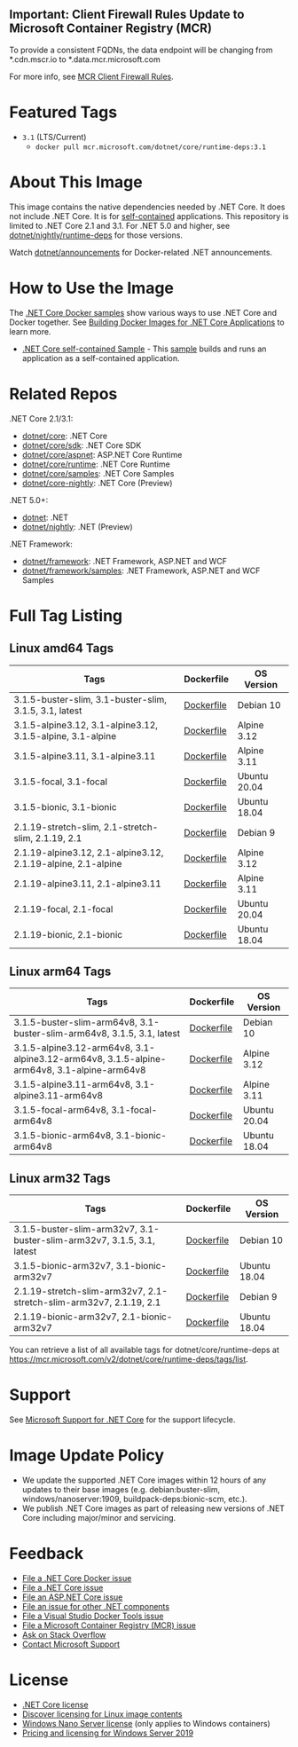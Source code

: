 ## Important: Client Firewall Rules Update to Microsoft Container Registry (MCR)

To provide a consistent FQDNs, the data endpoint will be changing from *.cdn.mscr.io to *.data.mcr.microsoft.com

For more info, see [MCR Client Firewall Rules](https://aka.ms/mcr/firewallrules).

# Featured Tags

* `3.1` (LTS/Current)
  * `docker pull mcr.microsoft.com/dotnet/core/runtime-deps:3.1`

# About This Image

This image contains the native dependencies needed by .NET Core. It does not include .NET Core. It is for [self-contained](https://docs.microsoft.com/dotnet/articles/core/deploying/index) applications. This repository is limited to .NET Core 2.1 and 3.1. For .NET 5.0 and higher, see [dotnet/nightly/runtime-deps](https://hub.docker.com/_/microsoft-dotnet-nightly-runtime-deps/) for those versions.

Watch [dotnet/announcements](https://github.com/dotnet/announcements/labels/Docker) for Docker-related .NET announcements.

# How to Use the Image

The [.NET Core Docker samples](https://github.com/dotnet/dotnet-docker/blob/master/samples/README.md) show various ways to use .NET Core and Docker together. See [Building Docker Images for .NET Core Applications](https://docs.microsoft.com/dotnet/core/docker/building-net-docker-images) to learn more.

* [.NET Core self-contained Sample](https://github.com/dotnet/dotnet-docker/blob/master/samples/dotnetapp/dotnet-docker-selfcontained.md) - This [sample](https://github.com/dotnet/dotnet-docker/blob/master/samples/dotnetapp/Dockerfile.debian-x64-selfcontained) builds and runs an application as a self-contained application.

# Related Repos

.NET Core 2.1/3.1:

* [dotnet/core](https://hub.docker.com/_/microsoft-dotnet-core/): .NET Core
* [dotnet/core/sdk](https://hub.docker.com/_/microsoft-dotnet-core-sdk/): .NET Core SDK
* [dotnet/core/aspnet](https://hub.docker.com/_/microsoft-dotnet-core-aspnet/): ASP.NET Core Runtime
* [dotnet/core/runtime](https://hub.docker.com/_/microsoft-dotnet-core-runtime/): .NET Core Runtime
* [dotnet/core/samples](https://hub.docker.com/_/microsoft-dotnet-core-samples/): .NET Core Samples
* [dotnet/core-nightly](https://hub.docker.com/_/microsoft-dotnet-core-nightly/): .NET Core (Preview)

.NET 5.0+:

* [dotnet](https://hub.docker.com/_/microsoft-dotnet/): .NET
* [dotnet/nightly](https://hub.docker.com/_/microsoft-dotnet-nightly/): .NET (Preview)

.NET Framework:

* [dotnet/framework](https://hub.docker.com/_/microsoft-dotnet-framework/): .NET Framework, ASP.NET and WCF
* [dotnet/framework/samples](https://hub.docker.com/_/microsoft-dotnet-framework-samples/): .NET Framework, ASP.NET and WCF Samples

# Full Tag Listing

## Linux amd64 Tags
Tags | Dockerfile | OS Version
-----------| -------------| -------------
3.1.5-buster-slim, 3.1-buster-slim, 3.1.5, 3.1, latest | [Dockerfile](https://github.com/dotnet/dotnet-docker/blob/master/runtime-deps/3.1/buster-slim/amd64/Dockerfile) | Debian 10
3.1.5-alpine3.12, 3.1-alpine3.12, 3.1.5-alpine, 3.1-alpine | [Dockerfile](https://github.com/dotnet/dotnet-docker/blob/master/runtime-deps/3.1/alpine3.12/amd64/Dockerfile) | Alpine 3.12
3.1.5-alpine3.11, 3.1-alpine3.11 | [Dockerfile](https://github.com/dotnet/dotnet-docker/blob/master/runtime-deps/3.1/alpine3.11/amd64/Dockerfile) | Alpine 3.11
3.1.5-focal, 3.1-focal | [Dockerfile](https://github.com/dotnet/dotnet-docker/blob/master/runtime-deps/3.1/focal/amd64/Dockerfile) | Ubuntu 20.04
3.1.5-bionic, 3.1-bionic | [Dockerfile](https://github.com/dotnet/dotnet-docker/blob/master/runtime-deps/3.1/bionic/amd64/Dockerfile) | Ubuntu 18.04
2.1.19-stretch-slim, 2.1-stretch-slim, 2.1.19, 2.1 | [Dockerfile](https://github.com/dotnet/dotnet-docker/blob/master/runtime-deps/2.1/stretch-slim/amd64/Dockerfile) | Debian 9
2.1.19-alpine3.12, 2.1-alpine3.12, 2.1.19-alpine, 2.1-alpine | [Dockerfile](https://github.com/dotnet/dotnet-docker/blob/master/runtime-deps/2.1/alpine3.12/amd64/Dockerfile) | Alpine 3.12
2.1.19-alpine3.11, 2.1-alpine3.11 | [Dockerfile](https://github.com/dotnet/dotnet-docker/blob/master/runtime-deps/2.1/alpine3.11/amd64/Dockerfile) | Alpine 3.11
2.1.19-focal, 2.1-focal | [Dockerfile](https://github.com/dotnet/dotnet-docker/blob/master/runtime-deps/2.1/focal/amd64/Dockerfile) | Ubuntu 20.04
2.1.19-bionic, 2.1-bionic | [Dockerfile](https://github.com/dotnet/dotnet-docker/blob/master/runtime-deps/2.1/bionic/amd64/Dockerfile) | Ubuntu 18.04

## Linux arm64 Tags
Tags | Dockerfile | OS Version
-----------| -------------| -------------
3.1.5-buster-slim-arm64v8, 3.1-buster-slim-arm64v8, 3.1.5, 3.1, latest | [Dockerfile](https://github.com/dotnet/dotnet-docker/blob/master/runtime-deps/3.1/buster-slim/arm64v8/Dockerfile) | Debian 10
3.1.5-alpine3.12-arm64v8, 3.1-alpine3.12-arm64v8, 3.1.5-alpine-arm64v8, 3.1-alpine-arm64v8 | [Dockerfile](https://github.com/dotnet/dotnet-docker/blob/master/runtime-deps/3.1/alpine3.12/arm64v8/Dockerfile) | Alpine 3.12
3.1.5-alpine3.11-arm64v8, 3.1-alpine3.11-arm64v8 | [Dockerfile](https://github.com/dotnet/dotnet-docker/blob/master/runtime-deps/3.1/alpine3.11/arm64v8/Dockerfile) | Alpine 3.11
3.1.5-focal-arm64v8, 3.1-focal-arm64v8 | [Dockerfile](https://github.com/dotnet/dotnet-docker/blob/master/runtime-deps/3.1/focal/arm64v8/Dockerfile) | Ubuntu 20.04
3.1.5-bionic-arm64v8, 3.1-bionic-arm64v8 | [Dockerfile](https://github.com/dotnet/dotnet-docker/blob/master/runtime-deps/3.1/bionic/arm64v8/Dockerfile) | Ubuntu 18.04

## Linux arm32 Tags
Tags | Dockerfile | OS Version
-----------| -------------| -------------
3.1.5-buster-slim-arm32v7, 3.1-buster-slim-arm32v7, 3.1.5, 3.1, latest | [Dockerfile](https://github.com/dotnet/dotnet-docker/blob/master/runtime-deps/3.1/buster-slim/arm32v7/Dockerfile) | Debian 10
3.1.5-bionic-arm32v7, 3.1-bionic-arm32v7 | [Dockerfile](https://github.com/dotnet/dotnet-docker/blob/master/runtime-deps/3.1/bionic/arm32v7/Dockerfile) | Ubuntu 18.04
2.1.19-stretch-slim-arm32v7, 2.1-stretch-slim-arm32v7, 2.1.19, 2.1 | [Dockerfile](https://github.com/dotnet/dotnet-docker/blob/master/runtime-deps/2.1/stretch-slim/arm32v7/Dockerfile) | Debian 9
2.1.19-bionic-arm32v7, 2.1-bionic-arm32v7 | [Dockerfile](https://github.com/dotnet/dotnet-docker/blob/master/runtime-deps/2.1/bionic/arm32v7/Dockerfile) | Ubuntu 18.04

You can retrieve a list of all available tags for dotnet/core/runtime-deps at https://mcr.microsoft.com/v2/dotnet/core/runtime-deps/tags/list.

# Support

See [Microsoft Support for .NET Core](https://github.com/dotnet/core/blob/master/microsoft-support.md) for the support lifecycle.

# Image Update Policy

* We update the supported .NET Core images within 12 hours of any updates to their base images (e.g. debian:buster-slim, windows/nanoserver:1909, buildpack-deps:bionic-scm, etc.).
* We publish .NET Core images as part of releasing new versions of .NET Core including major/minor and servicing.

# Feedback

* [File a .NET Core Docker issue](https://github.com/dotnet/dotnet-docker/issues)
* [File a .NET Core issue](https://github.com/dotnet/core/issues)
* [File an ASP.NET Core issue](https://github.com/aspnet/home/issues)
* [File an issue for other .NET components](https://github.com/dotnet/core/blob/master/Documentation/core-repos.md)
* [File a Visual Studio Docker Tools issue](https://github.com/microsoft/dockertools/issues)
* [File a Microsoft Container Registry (MCR) issue](https://github.com/microsoft/containerregistry/issues)
* [Ask on Stack Overflow](https://stackoverflow.com/questions/tagged/.net-core)
* [Contact Microsoft Support](https://support.microsoft.com/contactus/)

# License

* [.NET Core license](https://github.com/dotnet/dotnet-docker/blob/master/LICENSE)
* [Discover licensing for Linux image contents](https://github.com/dotnet/dotnet-docker/blob/master/documentation/image-artifact-details.md)
* [Windows Nano Server license](https://hub.docker.com/_/microsoft-windows-nanoserver/) (only applies to Windows containers)
* [Pricing and licensing for Windows Server 2019](https://www.microsoft.com/cloud-platform/windows-server-pricing)

